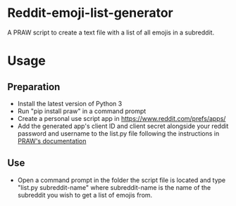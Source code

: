 # Reddit-emoji-list-generator
A PRAW script to create a text file with a list of all emojis in a subreddit.
# Usage
## Preparation
* Install the latest version of Python 3
* Run "pip install praw" in a command prompt
* Create a personal use script app in https://www.reddit.com/prefs/apps/
* Add the generated app's client ID and client secret alongside your reddit password and username to the list.py file following the instructions in [PRAW's documentation](https://praw.readthedocs.io/en/latest/getting_started/authentication.html)
## Use
* Open a command prompt in the folder the script file is located and type "list.py subreddit-name" where subreddit-name is the name of the subreddit you wish to get a list of emojis from.
